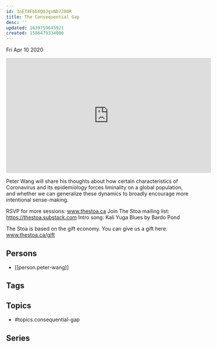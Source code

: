 ```yaml
---
id: 3nET8FbbXQOJgxNb7J80R
title: The Consequential Gap
desc: ''
updated: 1639759645921
created: 1586479334000
---
```





Fri Apr 10 2020

<iframe width="560" height="315" src="https://www.youtube.com/embed/fgLyXwCqxZE" title="The Consequential Gap w/ Peter Wang" frameborder="0" allow="accelerometer; autoplay; clipboard-write; encrypted-media; gyroscope; picture-in-picture" allowfullscreen ></iframe>

Peter Wang will share his thoughts about how certain characteristics of Coronavirus and its epidemiology forces liminality on a global population, and whether we can generalize these dynamics to broadly encourage more intentional sense-making. 

RSVP for more sessions: www.thestoa.ca
Join The Stoa mailing list: https://thestoa.substack.com
Intro song: Kali Yuga Blues by Bardo Pond

The Stoa is based on the gift economy. You can give us a gift here: www.thestoa.ca/gift

## Persons

- [[person.peter-wang]]

## Tags



## Topics

- #topics.consequential-gap

## Series



